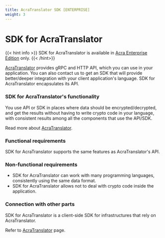 ```yaml
---
title: AcraTranslator SDK [ENTERPRISE]
weight: 3
---
```


# SDK for AcraTranslator

{{< hint info >}}
SDK for AcraTranslator is available in [Acra Enterprise Edition](/acra/enterprise-edition/) only.
{{< /hint>}}

[AcraTranslator](/acra/acra-in-depth/architecture/acratranslator/) provides gRPC and HTTP API, which you can use in your application. You can also contact us to get an SDK that will provide better/deeper integration with your client application's language. SDK for AcraTranslator encapsulates its API.

### SDK for AcraTranslator's functionality

You use API or SDK in places where data should be encrypted/decrypted, and get the results without having to write crypto code in your language,
with consistent results among all the components that use the API/SDK.

Read more about [AcraTranslator](/acra/acra-in-depth/architecture/acratranslator/).

### Functional requirements

SDK for AcraTranslator supports the same features as AcraTranslator's API.

### Non-functional requirements

* SDK for AcraTranslator can work with many programming languages, consistently using the same data format.
* SDK for AcraTranslator allows not to deal with crypto code inside the application.

### Connection with other parts

SDK for AcraTranslator is a client-side SDK for infrastructures that rely on AcraTranslator. 

Refer to [AcraTranslator](/acra/acra-in-depth/architecture/acratranslator/) page.

